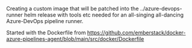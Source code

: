 Creating a custom image that will be patched into the ../azure-devops-runner helm release with tools etc needed for an all-singing all-dancing Azure-DevOps pipeline runner.

Started with the Dockerfile from https://github.com/emberstack/docker-azure-pipelines-agent/blob/main/src/docker/Dockerfile